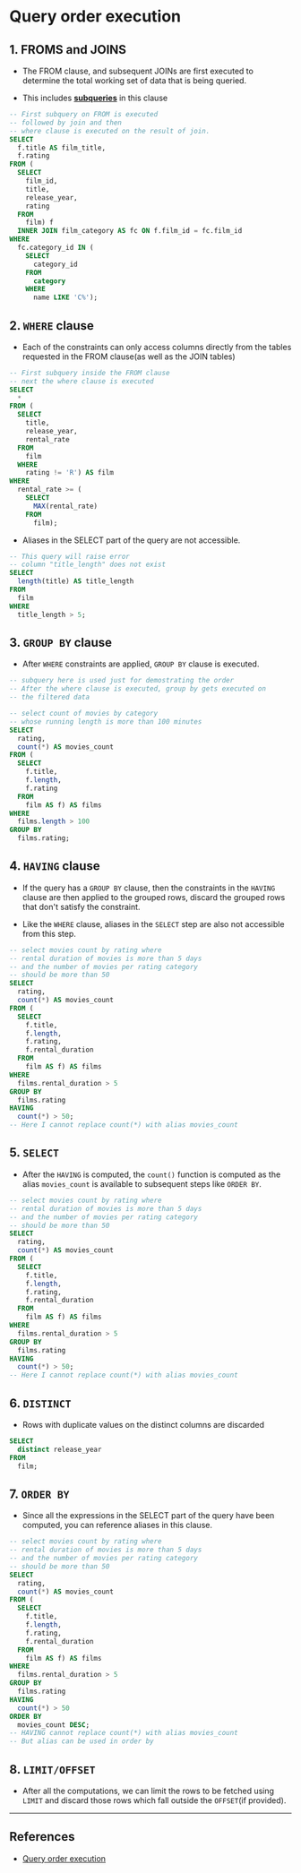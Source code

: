 # Query order execution

## 1. FROMS and JOINS

* The FROM clause, and subsequent JOINs are first executed to determine the total working set of data that is being queried.

* This includes [**subqueries**](../postgresql_tutorial/8_subquery.md) in this clause

```Sql
-- First subquery on FROM is executed
-- followed by join and then
-- where clause is executed on the result of join.
SELECT
  f.title AS film_title,
  f.rating
FROM (
  SELECT
    film_id,
    title,
    release_year,
    rating
  FROM
    film) f
  INNER JOIN film_category AS fc ON f.film_id = fc.film_id
WHERE
  fc.category_id IN (
    SELECT
      category_id
    FROM
      category
    WHERE
      name LIKE 'C%');
```

## 2. `WHERE` clause

* Each of the constraints can only access columns directly from the tables requested in the FROM clause(as well as the JOIN tables)

```Sql
-- First subquery inside the FROM clause
-- next the where clause is executed
SELECT
  *
FROM (
  SELECT
    title,
    release_year,
    rental_rate
  FROM
    film
  WHERE
    rating != 'R') AS film
WHERE
  rental_rate >= (
    SELECT
      MAX(rental_rate)
    FROM
      film);
```

* Aliases in the SELECT part of the query are not accessible.

```Sql
-- This query will raise error
-- column "title_length" does not exist
SELECT
  length(title) AS title_length
FROM
  film
WHERE
  title_length > 5;
```

## 3. `GROUP BY` clause

* After `WHERE` constraints are applied, `GROUP BY` clause is executed.

```Sql
-- subquery here is used just for demostrating the order
-- After the where clause is executed, group by gets executed on
-- the filtered data

-- select count of movies by category
-- whose running length is more than 100 minutes
SELECT
  rating,
  count(*) AS movies_count
FROM (
  SELECT
    f.title,
    f.length,
    f.rating
  FROM
    film AS f) AS films
WHERE
  films.length > 100
GROUP BY
  films.rating;
```

## 4. `HAVING` clause

* If the query has a `GROUP BY` clause, then the constraints in the `HAVING` clause are then applied to the grouped rows, discard the grouped rows that don't satisfy the constraint.

* Like the `WHERE` clause, aliases in the `SELECT` step are also not accessible from this step.

```Sql
-- select movies count by rating where
-- rental duration of movies is more than 5 days
-- and the number of movies per rating category
-- should be more than 50
SELECT
  rating,
  count(*) AS movies_count
FROM (
  SELECT
    f.title,
    f.length,
    f.rating,
    f.rental_duration
  FROM
    film AS f) AS films
WHERE
  films.rental_duration > 5
GROUP BY
  films.rating
HAVING
  count(*) > 50;
-- Here I cannot replace count(*) with alias movies_count
```

## 5. `SELECT`

* After the `HAVING` is computed, the `count()` function is computed as the alias `movies_count` is available to subsequent steps like `ORDER BY`.

```Sql
-- select movies count by rating where
-- rental duration of movies is more than 5 days
-- and the number of movies per rating category
-- should be more than 50
SELECT
  rating,
  count(*) AS movies_count
FROM (
  SELECT
    f.title,
    f.length,
    f.rating,
    f.rental_duration
  FROM
    film AS f) AS films
WHERE
  films.rental_duration > 5
GROUP BY
  films.rating
HAVING
  count(*) > 50;
-- Here I cannot replace count(*) with alias movies_count
```

## 6. `DISTINCT`

* Rows with duplicate values on the distinct columns are discarded

```Sql
SELECT
  distinct release_year
FROM
  film;
```

## 7. `ORDER BY`

* Since all the expressions in the SELECT part of the query have been computed, you can reference aliases in this clause.

```Sql
-- select movies count by rating where
-- rental duration of movies is more than 5 days
-- and the number of movies per rating category
-- should be more than 50
SELECT
  rating,
  count(*) AS movies_count
FROM (
  SELECT
    f.title,
    f.length,
    f.rating,
    f.rental_duration
  FROM
    film AS f) AS films
WHERE
  films.rental_duration > 5
GROUP BY
  films.rating
HAVING
  count(*) > 50
ORDER BY
  movies_count DESC;
-- HAVING cannot replace count(*) with alias movies_count
-- But alias can be used in order by

```

## 8. `LIMIT/OFFSET`

* After all the computations, we can limit the rows to be fetched using `LIMIT` and discard those rows which fall outside the `OFFSET`(if provided).

---

## References

* [Query order execution](https://sqlbolt.com/lesson/select_queries_order_of_execution)

